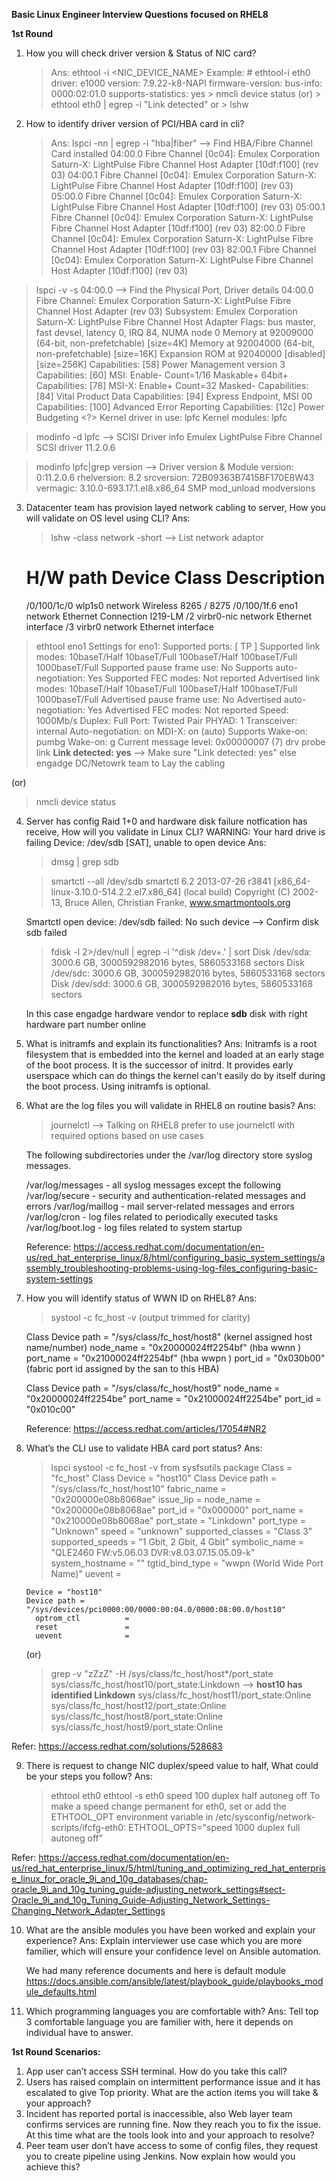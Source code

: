 **Basic Linux Engineer Interview Questions focused on RHEL8**

**1st Round** 

1. How you will check driver version & Status of NIC card?
   > Ans:
   > ethtool -i <NIC_DEVICE_NAME>
        Example: # ethtool-i eth0
                 driver: e1000
                 version: 7.9.22-k8-NAPI
                 firmware-version: 
                 bus-info: 0000:02:01.0
                 supports-statistics: yes
        > nmcli device status
         (or)
        > ethtool eth0 | egrep -i "Link detected"
         or
        > lshw
   
2. How to identify driver version of PCI/HBA card in cli?
   > Ans:
   > lspci -nn | egrep -i "hba|fiber"    --> Find HBA/Fibre Channel Card installed
  04:00.0 Fibre Channel [0c04]: Emulex Corporation Saturn-X: LightPulse Fibre Channel Host Adapter [10df:f100] (rev 03)
  04:00.1 Fibre Channel [0c04]: Emulex Corporation Saturn-X: LightPulse Fibre Channel Host Adapter [10df:f100] (rev 03)
  05:00.0 Fibre Channel [0c04]: Emulex Corporation Saturn-X: LightPulse Fibre Channel Host Adapter [10df:f100] (rev 03)
  05:00.1 Fibre Channel [0c04]: Emulex Corporation Saturn-X: LightPulse Fibre Channel Host Adapter [10df:f100] (rev 03)
  82:00.0 Fibre Channel [0c04]: Emulex Corporation Saturn-X: LightPulse Fibre Channel Host Adapter [10df:f100] (rev 03)
  82:00.1 Fibre Channel [0c04]: Emulex Corporation Saturn-X: LightPulse Fibre Channel Host Adapter [10df:f100] (rev 03)

  > lspci -v -s 04:00.0                 --> Find the Physical Port, Driver details
  04:00.0 Fibre Channel: Emulex Corporation Saturn-X: LightPulse Fibre Channel Host Adapter (rev 03)
  Subsystem: Emulex Corporation Saturn-X: LightPulse Fibre Channel Host Adapter
  Flags: bus master, fast devsel, latency 0, IRQ 84, NUMA node 0
  Memory at 92009000 (64-bit, non-prefetchable) [size=4K]
  Memory at 92004000 (64-bit, non-prefetchable) [size=16K]
  Expansion ROM at 92040000 [disabled] [size=256K]
  Capabilities: [58] Power Management version 3
  Capabilities: [60] MSI: Enable- Count=1/16 Maskable+ 64bit+
  Capabilities: [78] MSI-X: Enable+ Count=32 Masked-
  Capabilities: [84] Vital Product Data
  Capabilities: [94] Express Endpoint, MSI 00
  Capabilities: [100] Advanced Error Reporting
  Capabilities: [12c] Power Budgeting <?>
  Kernel driver in use: lpfc
  Kernel modules: lpfc
  
  > modinfo -d lpfc                   --> SCISI Driver info
  Emulex LightPulse Fibre Channel SCSI driver 11.2.0.6

  > modinfo lpfc|grep version        --> Driver version & Module
  version: 0:11.2.0.6
  rhelversion: 8.2
  srcversion: 72B09363B7415BF170E8W43
  vermagic: 3.10.0-693.17.1.el8.x86_64 SMP mod_unload modversions

   
3. Datacenter team has provision layed network cabling to server, How you will validate on OS level using CLI?
   Ans:
   > lshw -class network -short    --> List network adaptor

	H/W path       Device      Class          Description
	=====================================================
  	/0/100/1c/0    wlp1s0      network        Wireless 8265 / 8275
  	/0/100/1f.6    eno1        network        Ethernet Connection I219-LM
  	/2             virbr0-nic  network        Ethernet interface
  	/3             virbr0      network        Ethernet interface

  > ethtool eno1
  Settings for eno1:
	Supported ports: [ TP ]
	Supported link modes:   10baseT/Half 10baseT/Full 
	                        100baseT/Half 100baseT/Full 
	                        1000baseT/Full 
	Supported pause frame use: No
	Supports auto-negotiation: Yes
	Supported FEC modes: Not reported
	Advertised link modes:  10baseT/Half 10baseT/Full 
	                        100baseT/Half 100baseT/Full 
	                        1000baseT/Full 
	Advertised pause frame use: No
	Advertised auto-negotiation: Yes
	Advertised FEC modes: Not reported
	Speed: 1000Mb/s
	Duplex: Full
	Port: Twisted Pair
	PHYAD: 1
	Transceiver: internal
	Auto-negotiation: on
	MDI-X: on (auto)
	Supports Wake-on: pumbg
	Wake-on: g
	Current message level: 0x00000007 (7)
			       drv probe link
	**Link detected: yes**        --> Make sure "Link detected: yes" else engadge DC/Netowrk team to Lay the cabling

 (or) 
 
 > nmcli device status

   
4. Server has config Raid 1+0 and hardware disk failure notfication has receive, How will you validate in Linux CLI?
   WARNING: Your hard drive is failing
   Device: /dev/sdb [SAT], unable to open device
   Ans:
     > dmsg | grep sdb
   
     > smartctl --all /dev/sdb
      smartctl 6.2 2013-07-26 r3841 [x86_64-linux-3.10.0-514.2.2.el7.x86_64] (local build)
      Copyright (C) 2002-13, Bruce Allen, Christian Franke, www.smartmontools.org

      Smartctl open device: /dev/sdb failed: No such device        --> Confirm disk sdb failed
   
     > fdisk -l 2>/dev/null | egrep -i '^disk /dev+.' | sort
     Disk /dev/sda: 3000.6 GB, 3000592982016 bytes, 5860533168 sectors
     Disk /dev/sdc: 3000.6 GB, 3000592982016 bytes, 5860533168 sectors
     Disk /dev/sdd: 3000.6 GB, 3000592982016 bytes, 5860533168 sectors

   In this case engadge hardware vendor to replace **sdb** disk with right hardware part number online

6. What is initramfs and explain its functionalities?
   Ans:
   Initramfs is a root filesystem that is embedded into the kernel and loaded at an early stage of the boot process. It is the successor of initrd.
   It provides early userspace which can do things the kernel can't easily do by itself during the boot process. Using initramfs is optional.

8. What are the log files you will validate in RHEL8 on routine basis?
   Ans:
   > journelctl --> Talking on RHEL8 prefer to use journelctl with required options based on use cases

   The following subdirectories under the /var/log directory store syslog messages.

    /var/log/messages - all syslog messages except the following
    /var/log/secure - security and authentication-related messages and errors
    /var/log/maillog - mail server-related messages and errors
    /var/log/cron - log files related to periodically executed tasks
    /var/log/boot.log - log files related to system startup

   Reference: https://access.redhat.com/documentation/en-us/red_hat_enterprise_linux/8/html/configuring_basic_system_settings/assembly_troubleshooting-problems-using-log-files_configuring-basic-system-settings
   
9. How you will identify status of WWN ID on RHEL8?
   Ans:
   > systool -c fc_host -v
       (output trimmed for clarity)
    
      Class Device path = "/sys/class/fc_host/host8"  (kernel assigned host name/number)
        node_name           = "0x20000024ff2254bf"    (hba wwnn       )
        port_name           = "0x21000024ff2254bf"    (hba wwpn       )
        port_id             = "0x030b00"              (fabric port id assigned by the san to this HBA)

      Class Device path = "/sys/class/fc_host/host9"
        node_name           = "0x20000024ff2254be"
        port_name           = "0x21000024ff2254be"
        port_id             = "0x010c00"

   
   Reference: https://access.redhat.com/articles/17054#NR2
   
10. What’s the CLI use to validate HBA card port status?
   Ans:
    > lspci
    > systool -c fc_host -v from sysfsutils package
      Class = "fc_host"
	Class Device = "host10"
  	Class Device path = "/sys/class/fc_host/host10"
    	  fabric_name         = "0x200000e08b8068ae"
	  issue_lip           = 
    	  node_name           = "0x200000e08b8068ae"
	  port_id             = "0x000000"
    	  port_name           = "0x210000e08b8068ae"
    	  port_state          = "Linkdown"
    	  port_type           = "Unknown"
    	  speed               = "unknown"
    	  supported_classes   = "Class 3"
    	  supported_speeds    = "1 Gbit, 2 Gbit, 4 Gbit"
    	  symbolic_name       = "QLE2460 FW:v5.06.03 DVR:v8.03.07.15.05.09-k"
    	  system_hostname     = ""
    	  tgtid_bind_type     = "wwpn (World Wide Port Name)"
    	  uevent              = 

    	Device = "host10"
    	Device path = "/sys/devices/pci0000:00/0000:00:04.0/0000:08:00.0/host10"
      	  optrom_ctl          = 
      	  reset               =
    	  uevent              = 

      (or)
    > grep -v "zZzZ" -H /sys/class/fc_host/host*/port_state
    sys/class/fc_host/host10/port_state:Linkdown    --> **host10 has identified Linkdown**
    sys/class/fc_host/host11/port_state:Online
    sys/class/fc_host/host12/port_state:Online
    sys/class/fc_host/host8/port_state:Online
    sys/class/fc_host/host9/port_state:Online

Refer: https://access.redhat.com/solutions/528683


9. There is request to change NIC duplex/speed value to half, What could be your steps you follow?
   Ans:
   > ethtool eth0
   > ethtool -s eth0 speed 100 duplex half autoneg off
    To make a speed change permanent for eth0, set or add the ETHTOOL_OPT environment variable in /etc/sysconfig/network-scripts/ifcfg-eth0:
    ETHTOOL_OPTS="speed 1000 duplex full autoneg off"

Refer: https://access.redhat.com/documentation/en-us/red_hat_enterprise_linux/5/html/tuning_and_optimizing_red_hat_enterprise_linux_for_oracle_9i_and_10g_databases/chap-oracle_9i_and_10g_tuning_guide-adjusting_network_settings#sect-Oracle_9i_and_10g_Tuning_Guide-Adjusting_Network_Settings-Changing_Network_Adapter_Settings
    
10. What are the ansible modules you have been worked and explain your experience?
    Ans:
    Explain interviewer use case which you are more familier, which will ensure your confidence level on Ansible automation.

    We had many reference documents and here is default module https://docs.ansible.com/ansible/latest/playbook_guide/playbooks_module_defaults.html
    
11. Which programming languages you are comfortable with?
    Ans:
    Tell top 3 comfortable language you are familier with, here it depends on individual have to answer.

**1st Round Scenarios:**
1. App user can’t access SSH terminal. How do you take this call?
2. Users has raised complain on intermittent performance issue and it has escalated to give Top priority. What are the action items you will take & your approach?
3. Incident has reported portal is inaccessible, also Web layer team confirms services are running fine. Now they reach you to fix the issue. At this time what are the tools look into and your approach to resolve?
4. Peer team user don’t have access to some of config files, they request you to create pipeline using Jenkins. Now explain how would you achieve this?
